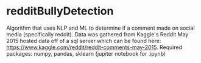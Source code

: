 # redditBullyDetection

Algorithm that uses NLP and ML to determine if a comment made on social media (specifically reddit).
Data was gathered from Kaggle's Reddit May 2015 hosted data off of a sql server which 
can be found here: https://www.kaggle.com/reddit/reddit-comments-may-2015.
Required packages: numpy, pandas, sklearn (jupiter notebook for .ipynb)